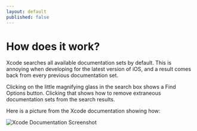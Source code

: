 ```yaml
---
layout: default
published: false
---
```


# How does it work?

Xcode searches all available documentation sets by default. This is annoying when developing for the latest version of iOS, and a result comes back from every previous documentation set. 

Clicking on the little magnifying glass in the search box shows a Find Options button. Clicking that shows how to remove extraneous documentation sets from the search results. 

Here is a picture from the Xcode documentation showing how:

![Xcode Documentation Screenshot](http://i.imgur.com/J6y5Kv8.png)